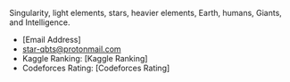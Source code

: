 Singularity, light elements, stars, heavier elements, Earth, humans, Giants, and Intelligence.
- [Email Address]
- star-qbts@protonmail.com
- Kaggle Ranking: [Kaggle Ranking]
- Codeforces Rating: [Codeforces Rating]
